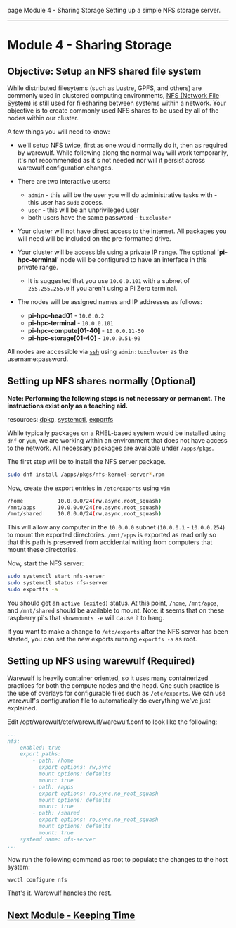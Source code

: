 page
Module 4 - Sharing Storage
Setting up a simple NFS storage server.

---

# Module 4 - Sharing Storage

## Objective: Setup an NFS shared file system

While distributed filesytems (such as Lustre, GPFS, and others) are commonly used in clustered computing environments, [NFS (Network File System)](https://en.wikipedia.org/wiki/Network_File_System) is still used for filesharing between systems within a network. Your objective is to create commonly used NFS shares to be used by all of the nodes within our cluster.

A few things you will need to know:

- we'll setup NFS twice, first as one would normally do it, then as required by warewulf. While following along the normal way will work temporarily, it's not recommended as it's not needed nor will it persist across warewulf configuration changes.

- There are two interactive users:
  - `admin` - this will be the user you will do administrative tasks with - this user has `sudo` access.
  - `user` - this will be an unprivileged user
  - both users have the same password - `tuxcluster`
- Your cluster will not have direct access to the internet. All packages you will need will be included on the pre-formatted drive.
- Your cluster will be accessible using a private IP range. The optional **'pi-hpc-terminal'** node will be configured to have an interface in this private range.
  - It is suggested that you use `10.0.0.101` with a subnet of `255.255.255.0` if you aren't using a Pi Zero terminal.
- The nodes will be assigned names and IP addresses as follows:
  - **pi-hpc-head01** - `10.0.0.2`
  - **pi-hpc-terminal** - `10.0.0.101`
  - **pi-hpc-compute[01-40]** - `10.0.0.11-50`
  - **pi-hpc-storage[01-40]** - `10.0.0.51-90`

All nodes are accessible via [`ssh`](https://linux.die.net/man/1/ssh) using `admin:tuxcluster` as the username:password.

## Setting up NFS shares normally (Optional)

**Note: Performing the following steps is not necessary or permanent. The instructions exist only as a teaching aid.**

<span class="small">resources:
[dpkg](https://linux.die.net/man/1/dpkg),
[systemctl](https://www.man7.org/linux/man-pages/man1/systemctl.1.html),
[exportfs](https://linux.die.net/man/8/exportfs)
</span>

While typically packages on a RHEL-based system would be installed using `dnf` or `yum`, we are working within an environment that does not have access to the network. All necessary packages are available under `/apps/pkgs`.

The first step will be to install the NFS server package.

```bash
sudo dnf install /apps/pkgs/nfs-kernel-server*.rpm
```

Now, create the export entries in `/etc/exports` using `vim`

```bash
/home           10.0.0.0/24(rw,async,root_squash)
/mnt/apps       10.0.0.0/24(ro,async,root_squash)
/mnt/shared     10.0.0.0/24(rw,async,root_squash)
```

This will allow any computer in the `10.0.0.0` subnet (`10.0.0.1` - `10.0.0.254`) to mount the exported directories. `/mnt/apps` is exported as read only so that this path is preserved from accidental writing from computers that mount these directories.

Now, start the NFS server:

```bash
sudo systemctl start nfs-server
sudo systemctl status nfs-server
sudo exportfs -a
```

You should get an `active (exited)` status. At this point, `/home`, `/mnt/apps`, and `/mnt/shared` should be available to mount. Note: it seems that on these raspberry pi's that `showmounts -e` will cause it to hang.
<!-- TODO: check if showmount -e still hangs -->

If you want to make a change to `/etc/exports` after the NFS server has been started, you can set the new exports running `exportfs -a` as root.

## Setting up NFS using warewulf (Required)

Warewulf is heavily container oriented, so it uses many containerized practices for both the compute nodes and the head. One such practice is the use of overlays for configurable files such as `/etc/exports`. We can use warewulf's configuration file to automatically do everything we've just explained.

Edit /opt/warewulf/etc/warewulf/warewulf.conf to look like the following:

```yaml
...
nfs:
    enabled: true
    export paths:
        - path: /home
          export options: rw,sync
          mount options: defaults
          mount: true
        - path: /apps
          export options: ro,sync,no_root_squash
          mount options: defaults
          mount: true
        - path: /shared
          export options: ro,sync,no_root_squash
          mount options: defaults
          mount: true
    systemd name: nfs-server
...
```

Now run the following command as root to populate the changes to the host system:

```bash
wwctl configure nfs
```

That's it. Warewulf handles the rest.

## [Next Module - Keeping Time](module-5)
